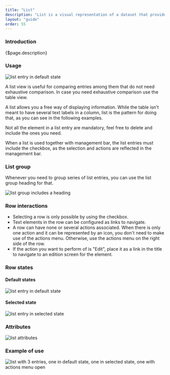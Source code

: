 ```yaml
---
title: "List"
description: "List is a visual representation of a dataset that provides more flexibility for arranging the data to display than a table and that is less visual explicit than a card view."
layout: "guide"
order: 55
---
```


### Introduction

{$page.description}

### Usage

![list entry in default state](/images/lexicon-1/listItem.png)

A list view is useful for comparing entries among them that do not need exhaustive comparison. In case you need exhaustive comparison use the table view.

A list allows you a free way of displaying information. While the table isn't meant to have several text labels in a column, list is the pattern for doing that, as you can see in the following examples.

Not all the element in a list entry are mandatory, feel free to delete and include the ones you need.

When a list is used together with management bar, the list entries must include the checkbox, as the selection and actions are reflected in the management bar.

### List group

Whenever you need to group series of list entries, you can use the list group heading for that.

![list group includes a heading](/images/lexicon-1/listGroup.png)

### Row interactions

* Selecting a row is only possible by using the checkbox.
* Text elements in the row can be configured as links to navigate.
* A row can have none or several actions associated. When there is only one action and it can be represented by an icon, you don't need to make use of the actions menu. Otherwise, use the actions menu on the right side of the row.
* If the action you want to perform of is "Edit", place it as a link in the title to navigate to an edition screen for the element.

### Row states

#### Default states

![list entry in default state](/images/lexicon-1/listItem.png)

#### Selected state

![list entry in selected state](/images/lexicon-1/listSelected.png)

### Attributes

![list attributes](/images/lexicon-1/listAttributes.png)

### Example of use

![list with 3 entries, one in default state, one in selected state, one with actions menu open](/images/lexicon-1/listExample.png)
